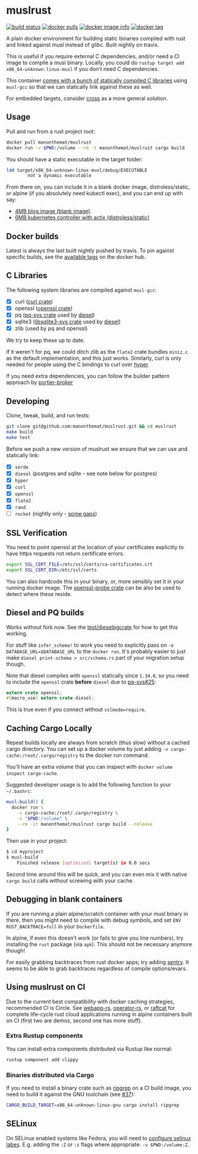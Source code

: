 # muslrust
[![build status](https://secure.travis-ci.org/manonthemat/muslrust.svg)](http://travis-ci.org/manonthemat/muslrust)
[![docker pulls](https://img.shields.io/docker/pulls/manonthemat/muslrust.svg)](
https://hub.docker.com/r/manonthemat/muslrust/)
[![docker image info](https://images.microbadger.com/badges/image/manonthemat/muslrust.svg)](http://microbadger.com/images/manonthemat/muslrust)
[![docker tag](https://images.microbadger.com/badges/version/manonthemat/muslrust.svg)](https://hub.docker.com/r/manonthemat/muslrust/tags/)

A plain docker environment for building static binaries compiled with rust and linked against musl instead of glibc. Built nightly on travis.

This is useful if you require external C dependencies, and/or need a CI image to compile a musl binary. Locally, you could do `rustup target add x86_64-unknown-linux-musl` if you don't need C dependencies.

This container [comes with a bunch of statically compiled C libraries](#c-libraries) using `musl-gcc` so that we can statically link against these as well.

For embedded targets, consider [cross](https://github.com/japaric/cross) as a more general solution.

## Usage
Pull and run from a rust project root:

```sh
docker pull manonthemat/muslrust
docker run -v $PWD:/volume --rm -t manonthemat/muslrust cargo build
```

You should have a static executable in the target folder:

```sh
ldd target/x86_64-unknown-linux-musl/debug/EXECUTABLE
        not a dynamic executable
```

From there on, you can include it in a blank docker image, distroless/static, or alpine (if you absolutely need kubectl exec), and you can end up with say:

- [4MB blog image (blank image)](https://github.com/clux/blog).
- [6MB kubernetes controller with actix (distroless/static)](https://github.com/clux/controller-rs)

## Docker builds
Latest is always the last built nightly pushed by travis. To pin against specific builds, see the [available tags](https://hub.docker.com/r/manonthemat/muslrust/tags/) on the docker hub.

## C Libraries
The following system libraries are compiled against `musl-gcc`:

- [x] curl ([curl crate](https://github.com/carllerche/curl-rust))
- [x] openssl ([openssl crate](https://github.com/sfackler/rust-openssl))
- [x] pq ([pq-sys crate](https://github.com/sgrif/pq-sys) used by [diesel](https://github.com/diesel-rs/diesel))
- [x] sqlite3 ([libsqlite3-sys crate](https://github.com/jgallagher/rusqlite/tree/master/libsqlite3-sys) used by [diesel](https://github.com/diesel-rs/diesel))
- [x] zlib (used by pq and openssl)

We try to keep these up to date.

If it weren't for pq, we could ditch zlib as the `flate2` crate bundles `miniz.c` as the default implementation, and this just works. Similarly, curl is only needed for people using the C bindings to curl over [hyper](https://hyper.rs/).

If you need extra dependencies, you can follow the builder pattern approach by [portier-broker](https://github.com/portier/portier-broker/blob/master/Dockerfile)

## Developing
Clone, tweak, build, and run tests:

```sh
git clone git@github.com:manonthemat/muslrust.git && cd muslrust
make build
make test
```

Before we push a new version of muslrust we ensure that we can use and statically link:

- [x] `serde`
- [x] `diesel` (postgres and sqlite - see note below for postgres)
- [x] `hyper`
- [x] `curl`
- [x] `openssl`
- [x] `flate2`
- [x] `rand`
- [ ] `rocket` (nightly only - [some gaps](https://github.com/clux/muslrust/issues/32))

## SSL Verification
You need to point openssl at the location of your certificates explicitly to have https requests not return certificate errors.

```sh
export SSL_CERT_FILE=/etc/ssl/certs/ca-certificates.crt
export SSL_CERT_DIR=/etc/ssl/certs
```

You can also hardcode this in your binary, or, more sensibly set it in your running docker image. The [openssl-probe crate](https://crates.io/crates/openssl-probe) can be also be used to detect where these reside.

## Diesel and PQ builds
Works without fork now. See the [test/dieselpgcrate](./test/dieselpgcrate) for how to get this working.

For stuff like `infer_schema!` to work you need to explicitly pass on `-e DATABASE_URL=$DATABASE_URL` to the `docker run`. It's probably easier to just make `diesel print-schema > src/schema.rs` part of your migration setup though.

Note that diesel compiles with `openssl` statically since `1.34.0`, so you need to include the `openssl` crate **before** `diesel` due to [pq-sys#25](https://github.com/sgrif/pq-sys/issues/25):

```rs
extern crate openssl;
#[macro_use] extern crate diesel;
```

This is true even if you connect without `sslmode=require`.

## Caching Cargo Locally
Repeat builds locally are always from scratch (thus slow) without a cached cargo directory. You can set up a docker volume by just adding `-v cargo-cache:/root/.cargo/registry` to the docker run command.

You'll have an extra volume that you can inspect with `docker volume inspect cargo-cache`.

Suggested developer usage is to add the following function to your `~/.bashrc`:

```sh
musl-build() {
  docker run \
    -v cargo-cache:/root/.cargo/registry \
    -v "$PWD:/volume" \
    --rm -it manonthemat/muslrust cargo build --release
}
```

Then use in your project:

```sh
$ cd myproject
$ musl-build
    Finished release [optimized] target(s) in 0.0 secs
```

Second time around this will be quick, and you can even mix it with native `cargo build` calls without screwing with your cache.

## Debugging in blank containers
If you are running a plain alpine/scratch container with your musl binary in there, then you might need to compile with debug symbols, and set `ENV RUST_BACKTRACE=full` in your `Dockerfile`.

In alpine, if even this doesn't work (or fails to give you line numbers), try installing the `rust` package (via `apk`). This should not be necessary anymore though!

For easily grabbing backtraces from rust docker apps; try adding [sentry](https://crates.io/crates/sentry). It seems to be able to grab backtraces regardless of compile options/evars.

## Using muslrust on CI
Due to the current best compatibility with docker caching strategies, recommended CI is Circle. See [webapp-rs](https://github.com/clux/webapp-rs), [operator-rs](https://github.com/clux/operator-rs), or [raftcat](https://github.com/Babylonpartners/shipcat/tree/master/raftcat) for complete life-cycle rust cloud applications running in alpine containers built on CI (first two are demos, second one has more stuff).

### Extra Rustup components
You can install extra components distributed via Rustup like normal:

```sh
rustup component add clippy
```

### Binaries distributed via Cargo
If you need to install a binary crate such as [ripgrep](https://github.com/BurntSushi/ripgrep) on a CI build image, you need to build it against the GNU toolchain (see [#37](https://github.com/clux/muslrust/issues/37#issuecomment-357314202)):

```sh
CARGO_BUILD_TARGET=x86_64-unknown-linux-gnu cargo install ripgrep
```

## SELinux
On SELinux enabled systems like Fedora, you will need to [configure selinux labes](https://docs.docker.com/storage/bind-mounts/#mounting-into-a-non-empty-directory-on-the-container). E.g. adding the `:Z` or `:z` flags where appropriate: `-v $PWD:/volume:Z`.
